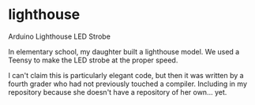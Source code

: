 # lighthouse
Arduino Lighthouse LED Strobe

In elementary school, my daughter built a lighthouse model.  We used a Teensy to make the LED strobe at the proper speed.

I can't claim this is particularly elegant code, but then it was written by a fourth grader who had not previously touched a compiler.
Including in my repository because she doesn't have a repository of her own... yet.
